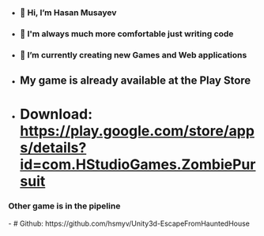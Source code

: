 - <h3>👋 Hi, I’m Hasan Musayev </h3>
- <h3>👀 I'm always much more comfortable just writing code </h3>
- <h3>🌱 I’m currently creating new Games and Web applications </h3>
- <h2>My game is already available at the Play Store </h2>
- # Download: https://play.google.com/store/apps/details?id=com.HStudioGames.ZombiePursuit 
<h3>Other game is in the pipeline</h3>
- # Github: https://github.com/hsmyv/Unity3d-EscapeFromHauntedHouse

<!---
hsmyv/hsmyv is a ✨ special ✨ repository because its `README.md` (this file) appears on your GitHub profile.
You can click the Preview link to take a look at your changes.
--->
